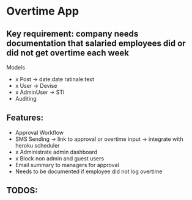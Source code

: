 # Overtime App

## Key requirement: company needs documentation that salaried employees did or did not get overtime each week

Models
- x Post -> date:date ratinale:text
- x User -> Devise
- x AdminUser -> STI
- Auditing

## Features:
- Approval Workflow
- SMS Sending -> link to approval or overtime input -> integrate with heroku scheduler
- x Administrate admin dashboard
- x Block non admin and guest users
- Email summary to managers for approval
- Needs to be documented if employee did not log overtime


## TODOS:


